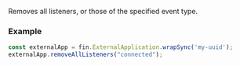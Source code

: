 Removes all listeners, or those of the specified event type.

### Example

```js
const externalApp = fin.ExternalApplication.wrapSync('my-uuid');
externalApp.removeAllListeners("connected");
```
